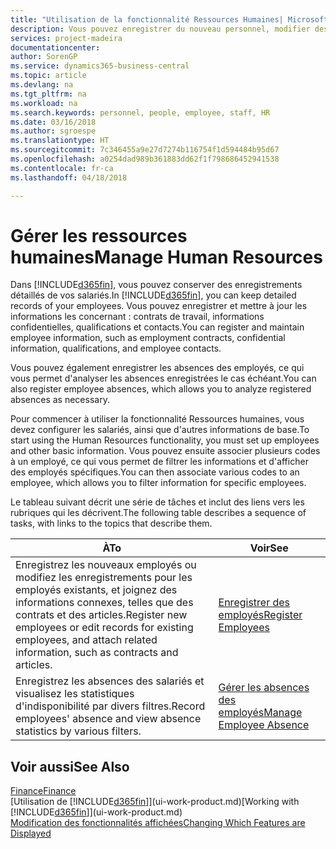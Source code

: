 ```yaml
---
title: "Utilisation de la fonctionnalité Ressources Humaines| Microsoft Docs"
description: Vous pouvez enregistrer du nouveau personnel, modifier des informations sur le personnel existant, mais aussi enregistrer et analyser les absences.
services: project-madeira
documentationcenter: 
author: SorenGP
ms.service: dynamics365-business-central
ms.topic: article
ms.devlang: na
ms.tgt_pltfrm: na
ms.workload: na
ms.search.keywords: personnel, people, employee, staff, HR
ms.date: 03/16/2018
ms.author: sgroespe
ms.translationtype: HT
ms.sourcegitcommit: 7c346455a9e27d7274b116754f1d594484b95d67
ms.openlocfilehash: a0254dad989b361883dd62f1f798686452941538
ms.contentlocale: fr-ca
ms.lasthandoff: 04/18/2018

---
```

# <a name="manage-human-resources"></a><span data-ttu-id="0fb53-103">Gérer les ressources humaines</span><span class="sxs-lookup"><span data-stu-id="0fb53-103">Manage Human Resources</span></span>
<span data-ttu-id="0fb53-104">Dans [!INCLUDE[d365fin](includes/d365fin_md.md)], vous pouvez conserver des enregistrements détaillés de vos salariés.</span><span class="sxs-lookup"><span data-stu-id="0fb53-104">In [!INCLUDE[d365fin](includes/d365fin_md.md)], you can keep detailed records of your employees.</span></span> <span data-ttu-id="0fb53-105">Vous pouvez enregistrer et mettre à jour les informations les concernant : contrats de travail, informations confidentielles, qualifications et contacts.</span><span class="sxs-lookup"><span data-stu-id="0fb53-105">You can register and maintain employee information, such as employment contracts, confidential information, qualifications, and employee contacts.</span></span>

<span data-ttu-id="0fb53-106">Vous pouvez également enregistrer les absences des employés, ce qui vous permet d'analyser les absences enregistrées le cas échéant.</span><span class="sxs-lookup"><span data-stu-id="0fb53-106">You can also register employee absences, which allows you to analyze registered absences as necessary.</span></span>

<span data-ttu-id="0fb53-107">Pour commencer à utiliser la fonctionnalité Ressources humaines, vous devez configurer les salariés, ainsi que d'autres informations de base.</span><span class="sxs-lookup"><span data-stu-id="0fb53-107">To start using the Human Resources functionality, you must set up employees and other basic information.</span></span> <span data-ttu-id="0fb53-108">Vous pouvez ensuite associer plusieurs codes à un employé, ce qui vous permet de filtrer les informations et d'afficher des employés spécifiques.</span><span class="sxs-lookup"><span data-stu-id="0fb53-108">You can then associate various codes to an employee, which allows you to filter information for specific employees.</span></span>

<span data-ttu-id="0fb53-109">Le tableau suivant décrit une série de tâches et inclut des liens vers les rubriques qui les décrivent.</span><span class="sxs-lookup"><span data-stu-id="0fb53-109">The following table describes a sequence of tasks, with links to the topics that describe them.</span></span>

| <span data-ttu-id="0fb53-110">À</span><span class="sxs-lookup"><span data-stu-id="0fb53-110">To</span></span> | <span data-ttu-id="0fb53-111">Voir</span><span class="sxs-lookup"><span data-stu-id="0fb53-111">See</span></span> |
| --- | --- |
| <span data-ttu-id="0fb53-112">Enregistrez les nouveaux employés ou modifiez les enregistrements pour les employés existants, et joignez des informations connexes, telles que des contrats et des articles.</span><span class="sxs-lookup"><span data-stu-id="0fb53-112">Register new employees or edit records for existing employees, and attach related information, such as contracts and articles.</span></span> |[<span data-ttu-id="0fb53-113">Enregistrer des employés</span><span class="sxs-lookup"><span data-stu-id="0fb53-113">Register Employees</span></span>](hr-how-register-employees.md) |
| <span data-ttu-id="0fb53-114">Enregistrez les absences des salariés et visualisez les statistiques d'indisponibilité par divers filtres.</span><span class="sxs-lookup"><span data-stu-id="0fb53-114">Record employees' absence and view absence statistics by various filters.</span></span> |[<span data-ttu-id="0fb53-115">Gérer les absences des employés</span><span class="sxs-lookup"><span data-stu-id="0fb53-115">Manage Employee Absence</span></span>](hr-how-manage-absence.md) |

## <a name="see-also"></a><span data-ttu-id="0fb53-116">Voir aussi</span><span class="sxs-lookup"><span data-stu-id="0fb53-116">See Also</span></span>
[<span data-ttu-id="0fb53-117">Finance</span><span class="sxs-lookup"><span data-stu-id="0fb53-117">Finance</span></span>](finance.md)  
<span data-ttu-id="0fb53-118">[Utilisation de [!INCLUDE[d365fin](includes/d365fin_md.md)]](ui-work-product.md)</span><span class="sxs-lookup"><span data-stu-id="0fb53-118">[Working with [!INCLUDE[d365fin](includes/d365fin_md.md)]](ui-work-product.md)</span></span>  
[<span data-ttu-id="0fb53-119">Modification des fonctionnalités affichées</span><span class="sxs-lookup"><span data-stu-id="0fb53-119">Changing Which Features are Displayed</span></span>](ui-experiences.md)        

